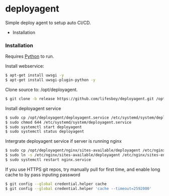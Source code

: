 # deployagent

Simple deploy agent to setup auto CI/CD.

  - Installation

### Installation

Requires [Python](https://python.org/) to run.

Install webservice:
```sh
$ apt-get install uwsgi -y
$ apt-get install uwsgi-plugin-python -y
```

Clone source to: /opt/deployagent.
```sh
$ git clone -b release https://github.com/lifesboy/deployagent.git /opt/deployagent
```

Install deployagent service
```sh
$ sudo cp /opt/deployagent/deployagent.service /etc/systemd/system/deployagent.service
$ sudo chmod 644 /etc/systemd/system/deployagent.service
$ sudo systemctl start deployagent
$ sudo systemctl status deployagent
```

Intergrate deployagent service if server is running nginx
```sh
$ sudo cp /opt/deployagent/nginx/sites-available/deployagent /etc/nginx/sites-available/
$ sudo ln -s /etc/nginx/sites-available/deployagent /etc/nginx/sites-enabled/deployagent
$ sudo systemctl restart nginx.service
```

If you use HTTPS git repos, try manually pull for first time, and enable long cache to by pass inputing password
```sh
$ git config --global credential.helper cache
$ git config --global credential.helper 'cache --timeout=2592000'
```
